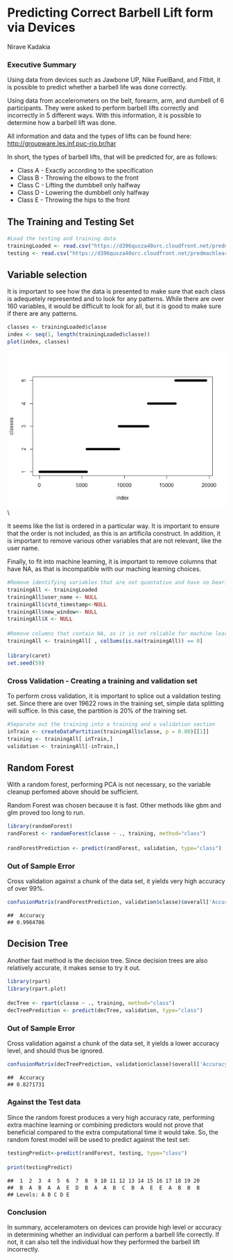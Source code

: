 # Predicting Correct Barbell Lift form via Devices
Nirave Kadakia  

### Executive Summary
Using data from devices such as Jawbone UP, Nike FuelBand, and Fitbit, it is possible to predict whether a barbell life was done correctly.  

Using data from accelerometers on the belt, forearm, arm, and dumbell of 6 participants. They were asked to perform barbell lifts correctly and incorrectly in 5 different ways. With this information, it is possible to determine how a barbell lift was done.

All information and data and the types of lifts can be found here: http://groupware.les.inf.puc-rio.br/har

In short, the types of barbell lifts, that will be predicted for, are as follows:

* Class A - Exactly according to the specification
* Class B - Throwing the elbows to the front
* Class C - Lifting the dumbbell only halfway
* Class D - Lowering the dumbbell only halfway
* Class E - Throwing the hips to the front

## The Training and Testing Set


```r
#Load the testing and training data
trainingLoaded <- read.csv("https://d396qusza40orc.cloudfront.net/predmachlearn/pml-training.csv", na.strings=c("NA","#DIV/0!",""))
testing <- read.csv("https://d396qusza40orc.cloudfront.net/predmachlearn/pml-testing.csv", na.strings=c("NA","#DIV/0!",""))
```

## Variable selection

It is important to see how the data is presented to make sure that each class is adequetely represented and to look for any patterns.  While there are over 160 variables, it would be difficult to look for all, but it is good to make sure if there are any patterns.


```r
classes <- trainingLoaded$classe
index <- seq(1, length(trainingLoaded$classe))
plot(index, classes)
```

![](Project1_files/figure-html/unnamed-chunk-2-1.png)\

It seems like the list is ordered in a particular way.  It is important to ensure that the order is not included, as this is an artificila construct.  In addition, it is important to remove various other variables that are not relevant, like the user name.

Finally, to fit into machine learning, it is important to remove columns that have NA, as that is incompatible with our maching learning choices.


```r
#Remove identifying variables that are not quantative and have no bearing
trainingAll <- trainingLoaded
trainingAll$user_name <- NULL
trainingAll$cvtd_timestamp<-NULL
trainingAll$new_window<- NULL
trainingAll$X <- NULL

#Remove columns that contain NA, as it is not reliable for machine learning
trainingAll <- trainingAll[ , colSums(is.na(trainingAll)) == 0]

library(caret)
set.seed(59)
```
### Cross Validation - Creating a training and validation set

To perform cross validation, it is important to splice out a validation testing set.  Since there are over 19622 rows in the training set, simple data splitting will suffice.  In this case, the partition is 20% of the training set.


```r
#Separate out the training into a training and a validation section
inTrain <- createDataPartition(trainingAll$classe, p = 0.80)[[1]]
training <- trainingAll[ inTrain,]
validation <- trainingAll[-inTrain,]
```

## Random Forest

With a random forest, performing PCA is not necessary, so the variable cleanup perfomed above should be sufficient.

Random Forest was chosen because it is fast.  Other methods like gbm and glm proved too long to run.



```r
library(randomForest)
randForest <- randomForest(classe ~ ., training, method="class")

randForestPrediction <- predict(randForest, validation, type="class")
```

### Out of Sample Error

Cross validation against a chunk of the data set, it yields very high accuracy of over 99%.   


```r
confusionMatrix(randForestPrediction, validation$classe)$overall['Accuracy']
```

```
##  Accuracy 
## 0.9984706
```

## Decision Tree


Another fast method is the decision tree.  Since decision trees are also relatively accurate, it makes sense to try it out.



```r
library(rpart)
library(rpart.plot)

decTree <- rpart(classe ~ ., training, method="class")
decTreePrediction <- predict(decTree, validation, type="class")
```

### Out of Sample Error

Cross validation against a chunk of the data set, it yields a lower accuracy level, and should thus be ignored.  


```r
confusionMatrix(decTreePrediction, validation$classe)$overall['Accuracy']
```

```
##  Accuracy 
## 0.8271731
```

### Against the Test data

Since the random forest produces a very high accuracy rate, performing extra machine learning or combining predictors would not prove that beneficial compared to the extra computational time it would take.  So, the random forest model will be used to predict against the test set:


```r
testingPredict<-predict(randForest, testing, type="class")

print(testingPredict)
```

```
##  1  2  3  4  5  6  7  8  9 10 11 12 13 14 15 16 17 18 19 20 
##  B  A  B  A  A  E  D  B  A  A  B  C  B  A  E  E  A  B  B  B 
## Levels: A B C D E
```


### Conclusion

In summary, acceleramoters on devices can provide high level or accuracy in determining whether an individual can perform a barbell life correctly.  If not, it can also tell the individual how they performed the barbell lift incorrectly.
